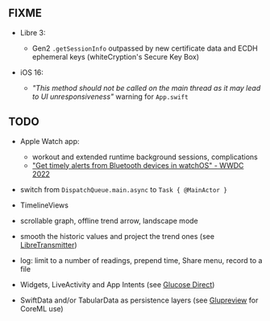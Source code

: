 FIXME
-----

* Libre 3:
  - Gen2 `.getSessionInfo` outpassed by new certificate data and ECDH ephemeral keys (whiteCryption's Secure Key Box)

* iOS 16:
  - *"This method should not be called on the main thread as it may lead to UI unresponsiveness"* warning for `App.swift`

TODO
----

* Apple Watch app:
  - workout and extended runtime background sessions, complications
  - ["Get timely alerts from Bluetooth devices in watchOS" - WWDC 2022](https://developer.apple.com/wwdc22/10135/)

* switch from `DispatchQueue.main.async` to `Task { @MainActor }`

* TimelineViews

* scrollable graph, offline trend arrow, landscape mode

* smooth the historic values and project the trend ones (see [LibreTransmitter](https://github.com/dabear/LibreTransmitter/commit/49b50d7995955b76861440e5e34a0accd064d18f))

* log: limit to a number of readings, prepend time, Share menu, record to a file

* Widgets, LiveActivity and App Intents (see [Glucose Direct](https://github.com/creepymonster/GlucoseDirect))

* SwiftData and/or TabularData as persistence layers (see [Glupreview](https://github.com/solanovisitor/glupreview) for CoreML use)
